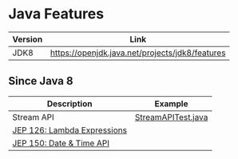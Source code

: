 # Java Features

| Version |                      Link                       |
|---------|:-----------------------------------------------:|
| JDK8    | https://openjdk.java.net/projects/jdk8/features |

## Since Java 8

| Description                                                      |                                    Example                                     |
|------------------------------------------------------------------|:------------------------------------------------------------------------------:|
| Stream API                                                       | [StreamAPITest.java](src/test/java/com/danza/java/features/StreamAPITest.java) |
| [JEP 126: Lambda Expressions](https://openjdk.java.net/jeps/126) |                                                                                |
| [JEP 150: Date & Time API](https://openjdk.java.net/jeps/150)    |                                                                                |
